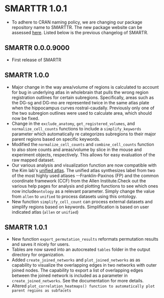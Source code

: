 # SMARTTR 1.0.1
* To adhere to CRAN naming policy, we are changing our package repository name to SMARTTR. The new package website can be assessed [here](https://mjin1812.github.io/SMARTTR/). Listed below is the previous changelog of SMARTR. 

## SMARTR 0.0.0.9000
* First release of SMARTR

## SMARTR 1.0.0
* Major change in the way area/volume of regions is calculated to account for bug in underlying atlas in wholebrain that pulls the wrong region registration outlines for certain subregions. Specifically, areas such as the DG-sg and DG-mo are represented twice in the same atlas plate when the hippocampus curves rostral-caudally. Previously only one of the two subregion outlines were used to calculate area, which should now be fixed.
* Change in the `exclude_anatomy`, `get_registered_volumes`, and `normalize_cell_counts` functions to include a `simplify_keywords` parameter which automatically re categorizes subregions to their major parent regions based on specific keywords. 
* Modified the `normalize_cell_counts` and `combine_cell_counts` function to also store counts and areas/volume by slice in the mouse and experiment objects, respectively. This allows for easy evaluation of the raw mapped dataset.
* Our various analysis and visualization function are now compatible with the  Kim lab's [unified atlas](https://kimlab.io/brain-map/atlas/). The unified atlas synthesizes label from two of the most highly used atlases --Franklin-Paxinos (FP) and the common coordinate framework (CCF) from the Allen Institute.Check out the various help pages for analysis and plotting functions to see which ones now include`ontology` as a relevant parameter. Simply change the value from `allen` to `unified` to process datasets using this ontology.
* New function `simplify_cell_count` can process external datasets and simplify regions based on keywords. Simplification is based on user indicated atlas (`allen` or `unified`)

## SMARTR 1.0.1
* New function `export_permutation_results` reformats permutation results and saves it nicely for users.
* Tables are now saved into an autocreated `tables` folder in the output directory for organization.
* Added `create_joined_networks` and `plot_joined_networks` as as capability to visualize the overlapping edges in two networks with outer joined nodes. The capability to export a list of overlapping edges between the joined network is included as a parameter in `create_joined_networks`. See the documentation for more details.
* Altered `plot_correlation_heatmaps() function to automatically plot parent regions as subfacets`
